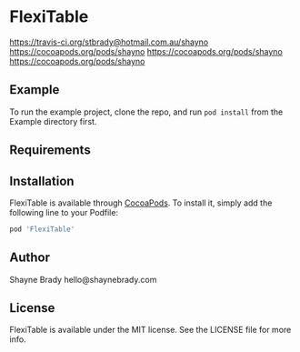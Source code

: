 FlexiTable
==========

<https://travis-ci.org/stbrady@hotmail.com.au/shayno>
<https://cocoapods.org/pods/shayno> <https://cocoapods.org/pods/shayno>
<https://cocoapods.org/pods/shayno>

Example
-------

To run the example project, clone the repo, and run `pod install` from the
Example directory first.

Requirements
------------

Installation
------------

FlexiTable is available through [CocoaPods](https://cocoapods.org). To install
it, simply add the following line to your Podfile:

~~~~~~~~~~~~~~~~~~~~~~~~~~~~~~~~~~~~~~~~~~~~~~~~~~~~~~~~~~~~~~~~~~~~~~~~~~~ ruby
pod 'FlexiTable'
~~~~~~~~~~~~~~~~~~~~~~~~~~~~~~~~~~~~~~~~~~~~~~~~~~~~~~~~~~~~~~~~~~~~~~~~~~~~~~~~

Author
------

Shayne Brady hello\@shaynebrady.com

License
-------

FlexiTable is available under the MIT license. See the LICENSE file for more
info.
